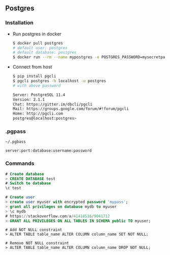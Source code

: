## Postgres

### Installation

- Run postgres in docker

	```bash
	$ docker pull postgres
	# default user: postgres
	# default database: postgres
	$ docker run --rm --name mypostgres -e POSTGRES_PASSWORD=mysecretpassword -p 5432:5432 -d postgres
	```

- Connect from host

	```bash
	$ pip install pgcli
	$ pgcli postgres -h localhost -u postgres
	# with above password
	
    Server: PostgreSQL 11.4
    Version: 2.1.1
    Chat: https://gitter.im/dbcli/pgcli
    Mail: https://groups.google.com/forum/#!forum/pgcli
    Home: http://pgcli.com
    postgres@localhost:postgres>
    ```


### .pgpass

`~/.pgbass`

```
server:port:database:username:password
```

### Commands


```sql
# Create database
> CREATE DATABASE test
# Switch to database
\c test
```

```sql
# Create user
> create user myuser with encrypted password 'mypass';
> grant all privileges on database mydb to myuser
> \c mydb
# https://stackoverflow.com/a/41418516/9041712
> GRANT ALL PRIVILEGES ON ALL TABLES IN SCHEMA public TO myuser;
```

```
# Add NOT NULL constraint
> ALTER TABLE table_name ALTER COLUMN column_name SET NOT NULL;

# Remove NOT NULL constraint
> ALTER TABLE table_name ALTER COLUMN column_name DROP NOT NULL;
```
